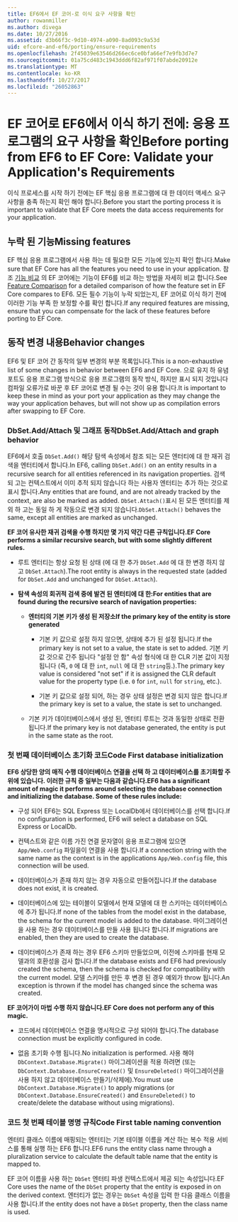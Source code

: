 ```yaml
---
title: EF6에서 EF 코어-로 이식 요구 사항을 확인
author: rowanmiller
ms.author: divega
ms.date: 10/27/2016
ms.assetid: d3b66f3c-9d10-4974-a090-8ad093c9a53d
uid: efcore-and-ef6/porting/ensure-requirements
ms.openlocfilehash: 2f45039e63546d266ec6ce0bfa66ef7e9fb3d7e7
ms.sourcegitcommit: 01a75cd483c1943ddd6f82af971f07abde20912e
ms.translationtype: MT
ms.contentlocale: ko-KR
ms.lasthandoff: 10/27/2017
ms.locfileid: "26052863"
---
```

# <a name="before-porting-from-ef6-to-ef-core-validate-your-applications-requirements"></a><span data-ttu-id="b77df-102">EF 코어로 EF6에서 이식 하기 전에: 응용 프로그램의 요구 사항을 확인</span><span class="sxs-lookup"><span data-stu-id="b77df-102">Before porting from EF6 to EF Core: Validate your Application's Requirements</span></span>

<span data-ttu-id="b77df-103">이식 프로세스를 시작 하기 전에는 EF 핵심 응용 프로그램에 대 한 데이터 액세스 요구 사항을 충족 하는지 확인 해야 합니다.</span><span class="sxs-lookup"><span data-stu-id="b77df-103">Before you start the porting process it is important to validate that EF Core meets the data access requirements for your application.</span></span>

## <a name="missing-features"></a><span data-ttu-id="b77df-104">누락 된 기능</span><span class="sxs-lookup"><span data-stu-id="b77df-104">Missing features</span></span>

<span data-ttu-id="b77df-105">EF 핵심 응용 프로그램에서 사용 하는 데 필요한 모든 기능에 있는지 확인 합니다.</span><span class="sxs-lookup"><span data-stu-id="b77df-105">Make sure that EF Core has all the features you need to use in your application.</span></span> <span data-ttu-id="b77df-106">참조 [기능 비교](../features.md) 의 EF 코어에는 기능이 EF6를 비교 하는 방법을 자세히 비교 합니다.</span><span class="sxs-lookup"><span data-stu-id="b77df-106">See [Feature Comparison](../features.md) for a detailed comparison of how the feature set in EF Core compares to EF6.</span></span> <span data-ttu-id="b77df-107">모든 필수 기능이 누락 되었는지, EF 코어로 이식 하기 전에 이러한 기능 부족 한 보정할 수를 확인 합니다.</span><span class="sxs-lookup"><span data-stu-id="b77df-107">If any required features are missing, ensure that you can compensate for the lack of these features before porting to EF Core.</span></span>

## <a name="behavior-changes"></a><span data-ttu-id="b77df-108">동작 변경 내용</span><span class="sxs-lookup"><span data-stu-id="b77df-108">Behavior changes</span></span>

<span data-ttu-id="b77df-109">EF6 및 EF 코어 간 동작의 일부 변경의 부분 목록입니다.</span><span class="sxs-lookup"><span data-stu-id="b77df-109">This is a non-exhaustive list of some changes in behavior between EF6 and EF Core.</span></span> <span data-ttu-id="b77df-110">으로 유지 하 유념 포트도 응용 프로그램 방식으로 응용 프로그램의 동작 방식, 하지만 표시 되지 것입니다 컴파일 오류가로 바꾼 후 EF 코어로 변경 될 수는 것이 유용 합니다.</span><span class="sxs-lookup"><span data-stu-id="b77df-110">It is important to keep these in mind as your port your application as they may change the way your application behaves, but will not show up as compilation errors after swapping to EF Core.</span></span>

### <a name="dbsetaddattach-and-graph-behavior"></a><span data-ttu-id="b77df-111">DbSet.Add/Attach 및 그래프 동작</span><span class="sxs-lookup"><span data-stu-id="b77df-111">DbSet.Add/Attach and graph behavior</span></span>

<span data-ttu-id="b77df-112">EF6에서 호출 `DbSet.Add()` 해당 탐색 속성에서 참조 되는 모든 엔터티에 대 한 재귀 검색을 엔터티에서 합니다.</span><span class="sxs-lookup"><span data-stu-id="b77df-112">In EF6, calling `DbSet.Add()` on an entity results in a recursive search for all entities referenced in its navigation properties.</span></span> <span data-ttu-id="b77df-113">검색 되 고는 컨텍스트에서 이미 추적 되지 않습니다 하는 사용자 엔터티는 추가 하는 것으로 표시 합니다.</span><span class="sxs-lookup"><span data-stu-id="b77df-113">Any entities that are found, and are not already tracked by the context, are also be marked as added.</span></span> <span data-ttu-id="b77df-114">`DbSet.Attach()`표시 된 모든 엔터티를 제외 하 고는 동일 하 게 작동으로 변경 되지 않습니다.</span><span class="sxs-lookup"><span data-stu-id="b77df-114">`DbSet.Attach()` behaves the same, except all entities are marked as unchanged.</span></span>

<span data-ttu-id="b77df-115">**EF 코어 유사한 재귀 검색을 수행 하지만 몇 가지 약간 다른 규칙입니다.**</span><span class="sxs-lookup"><span data-stu-id="b77df-115">**EF Core performs a similar recursive search, but with some slightly different rules.**</span></span>

*  <span data-ttu-id="b77df-116">루트 엔터티는 항상 요청 된 상태 (에 대 한 추가 `DbSet.Add` 에 대 한 변경 하지 않고 `DbSet.Attach`).</span><span class="sxs-lookup"><span data-stu-id="b77df-116">The root entity is always in the requested state (added for `DbSet.Add` and unchanged for `DbSet.Attach`).</span></span>

*  <span data-ttu-id="b77df-117">**탐색 속성의 회귀적 검색 중에 발견 된 엔터티에 대 한:**</span><span class="sxs-lookup"><span data-stu-id="b77df-117">**For entities that are found during the recursive search of navigation properties:**</span></span>

    *  <span data-ttu-id="b77df-118">**엔터티의 기본 키가 생성 된 저장소**</span><span class="sxs-lookup"><span data-stu-id="b77df-118">**If the primary key of the entity is store generated**</span></span>

        * <span data-ttu-id="b77df-119">기본 키 값으로 설정 하지 않으면, 상태에 추가 된 설정 됩니다.</span><span class="sxs-lookup"><span data-stu-id="b77df-119">If the primary key is not set to a value, the state is set to added.</span></span> <span data-ttu-id="b77df-120">기본 키 값 것으로 간주 됩니다 "설정 안 함" 속성 형식에 대 한 CLR 기본 값이 지정 됩니다 (즉, `0` 에 대 한 `int`, `null` 에 대 한 `string`등.).</span><span class="sxs-lookup"><span data-stu-id="b77df-120">The primary key value is considered "not set" if it is assigned the CLR default value for the property type (i.e. `0` for `int`, `null` for `string`, etc.).</span></span>

        * <span data-ttu-id="b77df-121">기본 키 값으로 설정 되어, 하는 경우 상태 설정은 변경 되지 않은 합니다.</span><span class="sxs-lookup"><span data-stu-id="b77df-121">If the primary key is set to a value, the state is set to unchanged.</span></span>

    *  <span data-ttu-id="b77df-122">기본 키가 데이터베이스에서 생성 된, 엔터티 루트는 것과 동일한 상태로 전환 됩니다.</span><span class="sxs-lookup"><span data-stu-id="b77df-122">If the primary key is not database generated, the entity is put in the same state as the root.</span></span>

### <a name="code-first-database-initialization"></a><span data-ttu-id="b77df-123">첫 번째 데이터베이스 초기화 코드</span><span class="sxs-lookup"><span data-stu-id="b77df-123">Code First database initialization</span></span>

<span data-ttu-id="b77df-124">**EF6 상당한 양의 매직 수행 데이터베이스 연결을 선택 하 고 데이터베이스를 초기화할 주위에 있습니다. 이러한 규칙 중 일부는 다음과 같습니다.**</span><span class="sxs-lookup"><span data-stu-id="b77df-124">**EF6 has a significant amount of magic it performs around selecting the database connection and initializing the database. Some of these rules include:**</span></span>

* <span data-ttu-id="b77df-125">구성 되어 EF6는 SQL Express 또는 LocalDb에서 데이터베이스를 선택 합니다.</span><span class="sxs-lookup"><span data-stu-id="b77df-125">If no configuration is performed, EF6 will select a database on SQL Express or LocalDb.</span></span>

* <span data-ttu-id="b77df-126">컨텍스트와 같은 이름 가진 연결 문자열이 응용 프로그램에 있으면 `App/Web.config` 파일을이 연결을 사용 합니다.</span><span class="sxs-lookup"><span data-stu-id="b77df-126">If a connection string with the same name as the context is in the applications `App/Web.config` file, this connection will be used.</span></span>

* <span data-ttu-id="b77df-127">데이터베이스가 존재 하지 않는 경우 자동으로 만들어집니다.</span><span class="sxs-lookup"><span data-stu-id="b77df-127">If the database does not exist, it is created.</span></span>

* <span data-ttu-id="b77df-128">데이터베이스에 있는 테이블이 모델에서 현재 모델에 대 한 스키마는 데이터베이스에 추가 됩니다.</span><span class="sxs-lookup"><span data-stu-id="b77df-128">If none of the tables from the model exist in the database, the schema for the current model is added to the database.</span></span> <span data-ttu-id="b77df-129">마이그레이션을 사용 하는 경우 데이터베이스를 만들 사용 됩니다 합니다.</span><span class="sxs-lookup"><span data-stu-id="b77df-129">If migrations are enabled, then they are used to create the database.</span></span>

* <span data-ttu-id="b77df-130">데이터베이스가 존재 하는 경우 EF6 스키마 만들었으며, 이전에 스키마를 현재 모델과의 호환성을 검사 합니다.</span><span class="sxs-lookup"><span data-stu-id="b77df-130">If the database exists and EF6 had previously created the schema, then the schema is checked for compatibility with the current model.</span></span> <span data-ttu-id="b77df-131">모델 스키마를 만든 후 변경 된 경우 예외가 throw 됩니다.</span><span class="sxs-lookup"><span data-stu-id="b77df-131">An exception is thrown if the model has changed since the schema was created.</span></span>

<span data-ttu-id="b77df-132">**EF 코어가이 마법 수행 하지 않습니다.**</span><span class="sxs-lookup"><span data-stu-id="b77df-132">**EF Core does not perform any of this magic.**</span></span>

* <span data-ttu-id="b77df-133">코드에서 데이터베이스 연결을 명시적으로 구성 되어야 합니다.</span><span class="sxs-lookup"><span data-stu-id="b77df-133">The database connection must be explicitly configured in code.</span></span>

* <span data-ttu-id="b77df-134">없음 초기화 수행 됩니다.</span><span class="sxs-lookup"><span data-stu-id="b77df-134">No initialization is performed.</span></span> <span data-ttu-id="b77df-135">사용 해야 `DbContext.Database.Migrate()` 마이그레이션을 적용 하려면 (또는 `DbContext.Database.EnsureCreated()` 및 `EnsureDeleted()` 마이그레이션을 사용 하지 않고 데이터베이스 만들기/삭제에).</span><span class="sxs-lookup"><span data-stu-id="b77df-135">You must use `DbContext.Database.Migrate()` to apply migrations (or `DbContext.Database.EnsureCreated()` and `EnsureDeleted()` to create/delete the database without using migrations).</span></span>

### <a name="code-first-table-naming-convention"></a><span data-ttu-id="b77df-136">코드 첫 번째 테이블 명명 규칙</span><span class="sxs-lookup"><span data-stu-id="b77df-136">Code First table naming convention</span></span>

<span data-ttu-id="b77df-137">엔터티 클래스 이름에 매핑되는 엔터티는 기본 테이블 이름을 계산 하는 복수 적용 서비스를 통해 실행 하는 EF6 합니다.</span><span class="sxs-lookup"><span data-stu-id="b77df-137">EF6 runs the entity class name through a pluralization service to calculate the default table name that the entity is mapped to.</span></span>

<span data-ttu-id="b77df-138">EF 코어 이름을 사용 하는 `DbSet` 엔터티 파생 컨텍스트에서 제공 되는 속성입니다.</span><span class="sxs-lookup"><span data-stu-id="b77df-138">EF Core uses the name of the `DbSet` property that the entity is exposed in on the derived context.</span></span> <span data-ttu-id="b77df-139">엔터티가 없는 경우는 `DbSet` 속성을 입력 한 다음 클래스 이름을 사용 합니다.</span><span class="sxs-lookup"><span data-stu-id="b77df-139">If the entity does not have a `DbSet` property, then the class name is used.</span></span>
